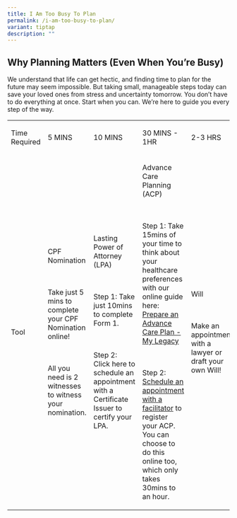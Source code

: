 ```yaml
---
title: I Am Too Busy To Plan
permalink: /i-am-too-busy-to-plan/
variant: tiptap
description: ""
---
```

<h2><strong>Why Planning Matters (Even When You’re Busy)</strong></h2>
<p>We understand that life can get hectic, and finding time to plan for the
future may seem impossible. But taking small, manageable steps today can
save your loved ones from stress and uncertainty tomorrow. You don’t have
to do everything at once. Start when you can. We’re here to guide you every
step of the way.</p>
<table style="minWidth: 125px">
<colgroup>
<col>
<col>
<col>
<col>
<col>
</colgroup>
<tbody>
<tr>
<td rowspan="1" colspan="1">
<p>Time Required</p>
</td>
<td rowspan="1" colspan="1">
<p>5 MINS</p>
</td>
<td rowspan="1" colspan="1">
<p>10 MINS</p>
</td>
<td rowspan="1" colspan="1">
<p>30 MINS - 1HR</p>
</td>
<td rowspan="1" colspan="1">
<p>2-3 HRS</p>
</td>
</tr>
<tr>
<td rowspan="1" colspan="1">
<p>Tool</p>
</td>
<td rowspan="1" colspan="1">
<p>CPF Nomination</p>
<p>&nbsp;</p>
<p>Take just 5 mins to complete your CPF Nomination online!</p>
<p>&nbsp;</p>
<p>All you need is 2 witnesses to witness your nomination.</p>
</td>
<td rowspan="1" colspan="1">
<p>Lasting Power of Attorney (LPA)</p>
<p>&nbsp;</p>
<p>Step 1: Take just 10mins to complete Form 1.</p>
<p>&nbsp;</p>
<p>Step 2: Click here to schedule an appointment with a Certificate Issuer
to certify your LPA.</p>
</td>
<td rowspan="1" colspan="1">
<p>Advance Care Planning (ACP)</p>
<p>&nbsp;</p>
<p>Step 1: Take 15mins of your time to think about your healthcare preferences
with our online guide here: <a href="https://mylegacy.life.gov.sg/find-a-service/acp/" rel="noopener noreferrer nofollow" target="_blank">Prepare an Advance Care Plan - My Legacy</a>
</p>
<p>&nbsp;</p>
<p>Step 2: <a href="https://mylegacy.life.gov.sg/find-a-service/find-advance-care-plan-facilitator/" rel="noopener noreferrer nofollow" target="_blank">Schedule an appointment with a facilitator</a> to
register your ACP. You can choose to do this online too, which only takes
30mins to an hour.</p>
</td>
<td rowspan="1" colspan="1">
<p>Will</p>
<p>&nbsp;</p>
<p>Make an appointment with a lawyer or draft your own Will!</p>
</td>
</tr>
</tbody>
</table>
<p></p>